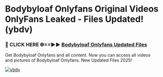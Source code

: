 # Bodybyloaf Onlyfans Original Videos 0nlyFans Leaked - Files Updated! (ybdv)

<h3>🔴 CLICK HERE 🌐==►► <a href="https://tinyurl.com/ehrbuxhb" rel="nofollow">Bodybyloaf Onlyfans Updated Files</a></h3>

Get Bodybyloaf Onlyfans and all content. Now you can access all videos and pictures of Bodybyloaf Onlyfans. New Updated Files 2025!

[![ybdv](https://i.imgur.com/lVYEuWS.gif)](https://tinyurl.com/ehrbuxhb)
